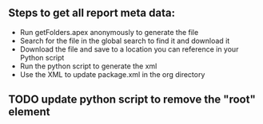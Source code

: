 ## Steps to get all report meta data:

- Run getFolders.apex anonymously to generate the file
- Search for the file in the global search to find it and download it
- Download the file and save to a location you can reference in your Python script
- Run the python script to generate the xml
- Use the XML to update package.xml in the org directory

## TODO update python script to remove the "root" element
